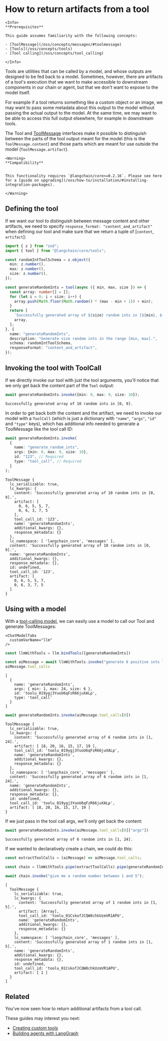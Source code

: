 # How to return artifacts from a tool

```{=mdx}
<Info>
**Prerequisites**

This guide assumes familiarity with the following concepts:

- [ToolMessage](/oss/concepts/messages/#toolmessage)
- [Tools](/oss/concepts/tools)
- [Tool calling](/oss/concepts/tool_calling)

</Info>
```
Tools are utilities that can be called by a model, and whose outputs are designed to be fed back to a model. Sometimes, however, there are artifacts of a tool's execution that we want to make accessible to downstream components in our chain or agent, but that we don't want to expose to the model itself.

For example if a tool returns something like a custom object or an image, we may want to pass some metadata about this output to the model without passing the actual output to the model. At the same time, we may want to be able to access this full output elsewhere, for example in downstream tools.

The Tool and [ToolMessage](https://api.js.langchain.com/classes/langchain_core.messages_tool.ToolMessage.html) interfaces make it possible to distinguish between the parts of the tool output meant for the model (this is the `ToolMessage.content`) and those parts which are meant for use outside the model (`ToolMessage.artifact`).

```{=mdx}
<Warning>
**Compatibility**


This functionality requires `@langchain/core>=0.2.16`. Please see here for a [guide on upgrading](/oss/how-to/installation/#installing-integration-packages).

</Warning>
```
## Defining the tool

If we want our tool to distinguish between message content and other artifacts, we need to specify `response_format: "content_and_artifact"` when defining our tool and make sure that we return a tuple of [`content`, `artifact`]:


```typescript
import { z } from "zod";
import { tool } from "@langchain/core/tools";

const randomIntToolSchema = z.object({
  min: z.number(),
  max: z.number(),
  size: z.number(),
});

const generateRandomInts = tool(async ({ min, max, size }) => {
  const array: number[] = [];
  for (let i = 0; i < size; i++) {
    array.push(Math.floor(Math.random() * (max - min + 1)) + min);
  }
  return [
    `Successfully generated array of ${size} random ints in [${min}, ${max}].`,
    array,
  ];
}, {
  name: "generateRandomInts",
  description: "Generate size random ints in the range [min, max].",
  schema: randomIntToolSchema,
  responseFormat: "content_and_artifact",
});
```
## Invoking the tool with ToolCall

If we directly invoke our tool with just the tool arguments, you'll notice that we only get back the content part of the `Tool` output:


```typescript
await generateRandomInts.invoke({min: 0, max: 9, size: 10});
```
```output
Successfully generated array of 10 random ints in [0, 9].
```
In order to get back both the content and the artifact, we need to invoke our model with a `ToolCall` (which is just a dictionary with `"name"`, `"args"`, `"id"` and `"type"` keys), which has additional info needed to generate a ToolMessage like the tool call ID:


```typescript
await generateRandomInts.invoke(
  {
    name: "generate_random_ints",
    args: {min: 0, max: 9, size: 10},
    id: "123", // Required
    type: "tool_call", // Required
  }
);
```
```output
ToolMessage {
  lc_serializable: true,
  lc_kwargs: {
    content: 'Successfully generated array of 10 random ints in [0, 9].',
    artifact: [
      0, 6, 5, 5, 7,
      0, 6, 3, 7, 5
    ],
    tool_call_id: '123',
    name: 'generateRandomInts',
    additional_kwargs: {},
    response_metadata: {}
  },
  lc_namespace: [ 'langchain_core', 'messages' ],
  content: 'Successfully generated array of 10 random ints in [0, 9].',
  name: 'generateRandomInts',
  additional_kwargs: {},
  response_metadata: {},
  id: undefined,
  tool_call_id: '123',
  artifact: [
    0, 6, 5, 5, 7,
    0, 6, 3, 7, 5
  ]
}
```
## Using with a model

With a [tool-calling model](/oss/how-to/tool_calling/), we can easily use a model to call our Tool and generate ToolMessages:

```{=mdx}
<ChatModelTabs
  customVarName="llm"
/>
```
```typescript
const llmWithTools = llm.bindTools([generateRandomInts])

const aiMessage = await llmWithTools.invoke("generate 6 positive ints less than 25")
aiMessage.tool_calls
```
```output
[
  {
    name: 'generateRandomInts',
    args: { min: 1, max: 24, size: 6 },
    id: 'toolu_019ygj3YuoU6qFzR66juXALp',
    type: 'tool_call'
  }
]
```

```typescript
await generateRandomInts.invoke(aiMessage.tool_calls[0])
```
```output
ToolMessage {
  lc_serializable: true,
  lc_kwargs: {
    content: 'Successfully generated array of 6 random ints in [1, 24].',
    artifact: [ 18, 20, 16, 15, 17, 19 ],
    tool_call_id: 'toolu_019ygj3YuoU6qFzR66juXALp',
    name: 'generateRandomInts',
    additional_kwargs: {},
    response_metadata: {}
  },
  lc_namespace: [ 'langchain_core', 'messages' ],
  content: 'Successfully generated array of 6 random ints in [1, 24].',
  name: 'generateRandomInts',
  additional_kwargs: {},
  response_metadata: {},
  id: undefined,
  tool_call_id: 'toolu_019ygj3YuoU6qFzR66juXALp',
  artifact: [ 18, 20, 16, 15, 17, 19 ]
}
```
If we just pass in the tool call args, we'll only get back the content:


```typescript
await generateRandomInts.invoke(aiMessage.tool_calls[0]["args"])
```
```output
Successfully generated array of 6 random ints in [1, 24].
```
If we wanted to declaratively create a chain, we could do this:


```typescript
const extractToolCalls = (aiMessage) => aiMessage.tool_calls;

const chain = llmWithTools.pipe(extractToolCalls).pipe(generateRandomInts.map());

await chain.invoke("give me a random number between 1 and 5");
```
```output
[
  ToolMessage {
    lc_serializable: true,
    lc_kwargs: {
      content: 'Successfully generated array of 1 random ints in [1, 5].',
      artifact: [Array],
      tool_call_id: 'toolu_01CskofJCQW8chkUzmVR1APU',
      name: 'generateRandomInts',
      additional_kwargs: {},
      response_metadata: {}
    },
    lc_namespace: [ 'langchain_core', 'messages' ],
    content: 'Successfully generated array of 1 random ints in [1, 5].',
    name: 'generateRandomInts',
    additional_kwargs: {},
    response_metadata: {},
    id: undefined,
    tool_call_id: 'toolu_01CskofJCQW8chkUzmVR1APU',
    artifact: [ 1 ]
  }
]
```
## Related

You've now seen how to return additional artifacts from a tool call.

These guides may interest you next:

- [Creating custom tools](/oss/how-to/custom_tools)
- [Building agents with LangGraph](https://langchain-ai.github.io/langgraphjs/)
